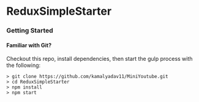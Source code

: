 # ReduxSimpleStarter

### Getting Started

#### Familiar with Git?
Checkout this repo, install dependencies, then start the gulp process with the following:

```
> git clone https://github.com/kamalyadav11/MiniYoutube.git
> cd ReduxSimpleStarter
> npm install
> npm start
```
